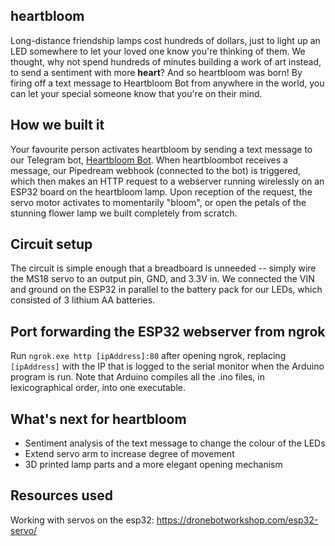 ## heartbloom
Long-distance friendship lamps cost hundreds of dollars, just to light up an LED somewhere to let your loved one know you're thinking of them. We thought, why not spend hundreds of minutes building a work of art instead, to send a sentiment with more **heart**? And so heartbloom was born! By firing off a text message to Heartbloom Bot from anywhere in the world, you can let your special someone know that you're on their mind.

## How we built it
Your favourite person activates heartbloom by sending a text message to our Telegram bot, [Heartbloom Bot](http://t.me/heartbloombot "heartbloombot"). When heartbloombot receives a message, our Pipedream webhook (connected to the bot) is triggered, which then makes an HTTP request to a webserver running wirelessly on an ESP32 board on the heartbloom lamp. Upon reception of the request, the servo motor activates to momentarily "bloom", or open the petals of the stunning flower lamp we built completely from scratch.

## Circuit setup
The circuit is simple enough that a breadboard is unneeded -- simply wire the MS18 servo to an output pin, GND, and 3.3V in. We connected the VIN and ground on the ESP32 in parallel to the battery pack for our LEDs, which consisted of 3 lithium AA batteries.

## Port forwarding the ESP32 webserver from ngrok
Run `ngrok.exe http [ipAddress]:80` after opening ngrok, replacing `[ipAddress]` with the IP that is logged to the serial monitor when the Arduino program is run. Note that Arduino compiles all the .ino files, in lexicographical order, into one executable.

## What's next for heartbloom
- Sentiment analysis of the text message to change the colour of the LEDs
- Extend servo arm to increase degree of movement
- 3D printed lamp parts and a more elegant opening mechanism

## Resources used
Working with servos on the esp32: https://dronebotworkshop.com/esp32-servo/


